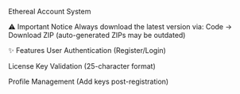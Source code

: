Ethereal Account System

⚠️ Important Notice
Always download the latest version via:
Code → Download ZIP (auto-generated ZIPs may be outdated)

✨ Features
User Authentication (Register/Login)

License Key Validation (25-character format)

Profile Management (Add keys post-registration)
